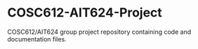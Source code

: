 # COSC612-AIT624-Project
COSC612/AIT624 group project repository containing code and documentation files.
